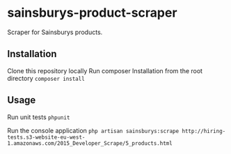 # sainsburys-product-scraper
Scraper for Sainsburys products.

## Installation
Clone this repository locally
Run composer Installation from the root directory
`composer install`

## Usage
Run unit tests
`phpunit`

Run the console application
`php artisan sainsburys:scrape http://hiring-tests.s3-website-eu-west-1.amazonaws.com/2015_Developer_Scrape/5_products.html`